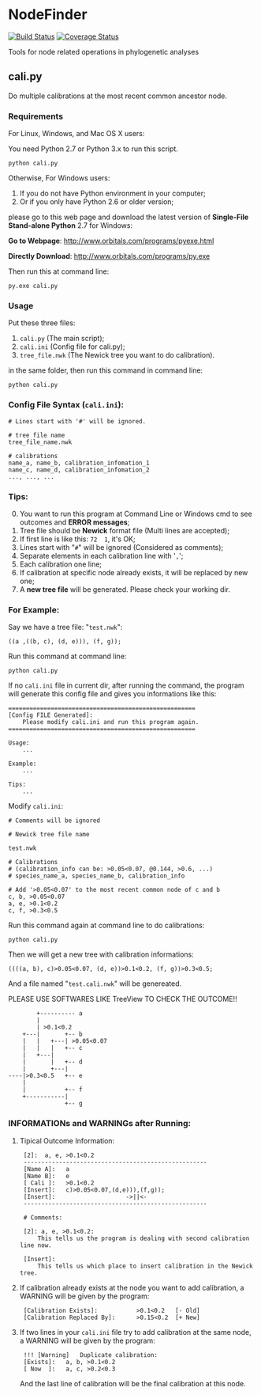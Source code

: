 NodeFinder
==========

[![Build Status](https://travis-ci.org/zxjsdp/NodeFinder.svg?branch=master)](https://travis-ci.org/zxjsdp/NodeFinder)
[![Coverage Status](https://coveralls.io/repos/zxjsdp/NodeFinder/badge.svg)](https://coveralls.io/r/zxjsdp/NodeFinder)

Tools for node related operations in phylogenetic analyses

cali.py
-------

Do multiple calibrations at the most recent common ancestor node.

### Requirements

For Linux, Windows, and Mac OS X users:

You need Python 2.7 or Python 3.x to run this script.

    python cali.py

Otherwise, For Windows users:

1. If you do not have Python environment in your computer;
2. Or if you only have Python 2.6 or older version;

please go to this web page and download the latest version of
**Single-File Stand-alone Python** 2.7 for Windows:

**Go to Webpage**: <http://www.orbitals.com/programs/pyexe.html>

**Directly Download**: <http://www.orbitals.com/programs/py.exe>

Then run this at command line:

    py.exe cali.py

### Usage

Put these three files:

1. `cali.py` (The main script);
2. `cali.ini` (Config file for cali.py);
3. `tree_file.nwk` (The Newick tree you want to do calibration).

in the same folder, then run this command in command line:

    python cali.py



### Config File Syntax (`cali.ini`):

    # Lines start with '#' will be ignored.

    # tree file name
    tree_file_name.nwk

    # calibrations
    name_a, name_b, calibration_infomation_1
    name_c, name_d, calibration_infomation_2
    ..., ..., ...



### Tips:

0. You want to run this program at Command Line or Windows cmd to see
   outcomes and **ERROR messages**;
1. Tree file should be **Newick** format file (Multi lines are accepted);
2. If first line is like this: `72  1`, it's OK;
3. Lines start with "`#`" will be ignored (Considered as comments);
4. Separate elements in each calibration line with '`,`';
5. Each calibration one line;
6. If calibration at specific node already exists, it will be replaced by
   new one;
7. A **new tree file** will be generated. Please check your working dir.



### For Example:

Say we have a tree file: "`test.nwk`":

    ((a ,((b, c), (d, e))), (f, g));

Run this command at command line:

    python cali.py

If no `cali.ini` file in current dir, after running the command, the program
will generate this config file and gives you informations like this:

    =====================================================
    [Config FILE Generated]:
        Please modify cali.ini and run this program again.
    =====================================================

    Usage:
        ...

    Example:
        ...

    Tips:
        ...

Modify `cali.ini`:

    # Comments will be ignored

    # Newick tree file name

    test.nwk

    # Calibrations
    # (calibration_info can be: >0.05<0.07, @0.144, >0.6, ...)
    # species_name_a, species_name_b, calibration_info

    # Add '>0.05<0.07' to the most recent common node of c and b
    c, b, >0.05<0.07
    a, e, >0.1<0.2
    c, f, >0.3<0.5

Run this command again at command line to do calibrations:

    python cali.py

Then we will get a new tree with calibration informations:

    ((((a, b), c)>0.05<0.07, (d, e))>0.1<0.2, (f, g))>0.3<0.5;

And a file named "`test.cali.nwk`" will be genereated.

PLEASE USE SOFTWARES LIKE TreeView TO CHECK THE OUTCOME!!

            +---------- a
            |
            | >0.1<0.2
        +---|       +-- b
        |   |   +---| >0.05<0.07
        |   |   |   +-- c
        |   +---|
        |       |   +-- d
        |       +---|
    ----|>0.3<0.5   +-- e
        |
        |           +-- f
        +-----------|
                    +-- g

### INFORMATIONs and WARNINGs after Running:

1. Tipical Outcome Information:

        [2]:  a, e, >0.1<0.2
        ----------------------------------------------------
        [Name A]:   a
        [Name B]:   e
        [ Cali ]:   >0.1<0.2
        [Insert]:   c)>0.05<0.07,(d,e))),(f,g));
        [Insert]:                    ->||<-
        ----------------------------------------------------

        # Comments:

        [2]: a, e, >0.1<0.2:
            This tells us the program is dealing with second calibration line now.

        [Insert]:
            This tells us which place to insert calibration in the Newick tree.

2. If calibration already exists at the node you want to add calibration,
   a WARNING will be given by the program: 

        [Calibration Exists]:           >0.1<0.2   [- Old]
        [Calibration Replaced By]:      >0.15<0.2  [+ New]

3. If two lines in your `cali.ini` file try to add calibration at the same
   node, a WARNING will be given by the program:

        !!! [Warning]   Duplicate calibration:
        [Exists]:   a, b, >0.1<0.2
        [ Now  ]:   a, c, >0.2<0.3

    And the last line of calibration will be the final calibration at this
    node.
